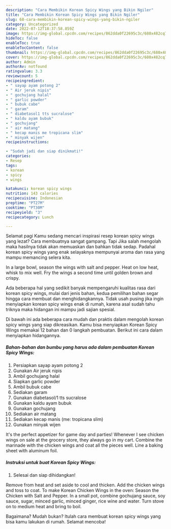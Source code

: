 ```yaml
---
description: "Cara Membikin Korean Spicy Wings yang Bikin Ngiler"
title: "Cara Membikin Korean Spicy Wings yang Bikin Ngiler"
slug: 68-cara-membikin-korean-spicy-wings-yang-bikin-ngiler
category: Uncategorized
date: 2022-07-12T18:37:58.859Z
image: https://img-global.cpcdn.com/recipes/862dda0f22695c3c/680x482cq70/korean-spicy-wings-foto-resep-utama.jpg
hideToc: false
enableToc: true
enableTocContent: false
thumbnail: https://img-global.cpcdn.com/recipes/862dda0f22695c3c/680x482cq70/korean-spicy-wings-foto-resep-utama.jpg
cover: https://img-global.cpcdn.com/recipes/862dda0f22695c3c/680x482cq70/korean-spicy-wings-foto-resep-utama.jpg
author: Admin
authorAv: notfound
ratingvalue: 3.3
reviewcount: 5
recipeingredient:
- " sayap ayam potong 2"
- " Air jeruk nipis"
- " gochujang halal"
- " garlic powder"
- " bubuk cabe"
- " garam"
- " diabetasol1 tts sucralose"
- " kaldu ayam bubuk"
- " gochujang"
- " air matang"
- " kecap manis me tropicana slim"
- " minyak wijen"
recipeinstructions:

- "Sudah jadi dan siap dinikmati!"
categories:
- Resep
tags:
- korean
- spicy
- wings

katakunci: korean spicy wings 
nutrition: 143 calories
recipecuisine: Indonesian
preptime: "PT27M"
cooktime: "PT30M"
recipeyield: "3"
recipecategory: Lunch

---
```



Selamat pagi Kamu sedang mencari inspirasi resep korean spicy wings yang lezat? Cara membuatnya sangat gampang. Tapi Jika salah mengolah maka hasilnya tidak akan memuaskan dan bahkan tidak sedap. Padahal korean spicy wings yang enak selayaknya mempunyai aroma dan rasa yang mampu memancing selera kita.


In a large bowl, season the wings with salt and pepper. Heat on low heat, whisk to mix well. Fry the wings a second time until golden brown and crispy.

Ada beberapa hal yang sedikit banyak mempengaruhi kualitas rasa dari korean spicy wings, mulai dari jenis bahan, kedua pemilihan bahan segar hingga cara membuat dan menghidangkannya. Tidak usah pusing jika ingin menyiapkan korean spicy wings enak di rumah, karena asal sudah tahu triknya maka hidangan ini mampu jadi sajian spesial.


Di bawah ini ada beberapa cara mudah dan praktis dalam mengolah korean spicy wings yang siap dikreasikan. Kamu bisa menyiapkan Korean Spicy Wings memakai 12 bahan dan 0 langkah pembuatan. Berikut ini cara dalam menyiapkan hidangannya.

<!--inarticleads1-->

##### Bahan-bahan dan bumbu yang harus ada dalam pembuatan Korean Spicy Wings:

1. Persiapkan  sayap ayam potong 2
1. Gunakan  Air jeruk nipis
1. Ambil  gochujang halal
1. Siapkan  garlic powder
1. Ambil  bubuk cabe
1. Sediakan  garam
1. Gunakan  diabetasol/1 tts sucralose
1. Gunakan  kaldu ayam bubuk
1. Gunakan  gochujang
1. Sediakan  air matang
1. Sediakan  kecap manis (me: tropicana slim)
1. Gunakan  minyak wijen


It&#39;s the perfect appetizer for game day and parties! Whenever I see chicken wings on sale at the grocery store, they always go in my cart. Combine the marinade with the chicken wings and coat all the pieces well. Line a baking sheet with aluminum foil. 

<!--inarticleads2-->

##### Instruksi untuk buat Korean Spicy Wings:


1. Selesai dan siap dihidangkan!

Remove from heat and set aside to cool and thicken. Add the chicken wings and toss to coat. To make Korean Chicken Wings in the oven: Season the Chicken with Salt and Pepper. In a small pot, combine gochujang sauce, soy sauce, sugar, minced garlic, minced ginger, rice wine and water. Turn stove on to medium heat and bring to boil. 

Bagaimana? Mudah bukan? Itulah cara membuat korean spicy wings yang bisa kamu lakukan di rumah. Selamat mencoba!
